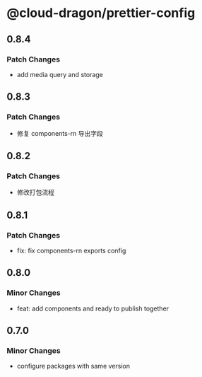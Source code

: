 # @cloud-dragon/prettier-config

## 0.8.4

### Patch Changes

- add media query and storage

## 0.8.3

### Patch Changes

- 修复 components-rn 导出字段

## 0.8.2

### Patch Changes

- 修改打包流程

## 0.8.1

### Patch Changes

- fix: fix components-rn exports config

## 0.8.0

### Minor Changes

- feat: add components and ready to publish together

## 0.7.0

### Minor Changes

- configure packages with same version
